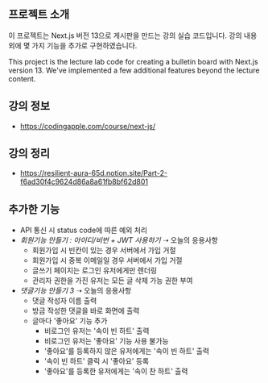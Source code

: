 ## 프로젝트 소개

이 프로젝트는 Next.js 버전 13으로 게시판을 만드는 강의 실습 코드입니다. 강의 내용 외에 몇 가지 기능을 추가로 구현하였습니다.

This project is the lecture lab code for creating a bulletin board with Next.js version 13. We've implemented a few additional features beyond the lecture content.

## 강의 정보

- https://codingapple.com/course/next-js/

## 강의 정리

- https://resilient-aura-65d.notion.site/Part-2-f6ad30f4c9624d86a8a61fb8bf62d801

## 추가한 기능

- API 통신 시 status code에 따른 예외 처리
- *회원기능 만들기 : 아이디/비번 + JWT 사용하기* ➝ 오늘의 응용사항
  - 회원가입 시 빈칸이 있는 경우 서버에서 가입 거절
  - 회원가입 시 중복 이메일일 경우 서버에서 가입 거절
  - 글쓰기 페이지는 로그인 유저에게만 렌더링
  - 관리자 권한을 가진 유저는 모든 글 삭제 가능 권한 부여
- *댓글기능 만들기 3* ➝ 오늘의 응용사항
  - 댓글 작성자 이름 출력
  - 방금 작성한 댓글을 바로 화면에 출력
  - 글마다 '좋아요' 기능 추가
    - 비로그인 유저는 '속이 빈 하트' 출력
    - 비로그인 유저는 '좋아요' 기능 사용 불가능
    - '좋아요'를 등록하지 않은 유저에게는 '속이 빈 하트' 출력
    - '속이 빈 하트' 클릭 시 '좋아요' 등록
    - '좋아요'를 등록한 유저에게는 '속이 찬 하트' 출력
